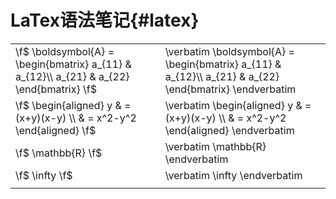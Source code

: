LaTex语法笔记{#latex}
===================

<table >
<tr><td>
\f$
    \boldsymbol{A} = 
    \begin{bmatrix}
    a_{11} & a_{12}\\
    a_{21} & a_{22} 
    \end{bmatrix}
\f$
</td><td>
\verbatim
\boldsymbol{A} = 
\begin{bmatrix}
    a_{11} & a_{12}\\
    a_{21} & a_{22} 
\end{bmatrix}
\endverbatim
</td></tr> 

<tr><td> 
\f$
    \begin{aligned}
    y
    & = (x+y)(x-y) \\
    & = x^2-y^2
    \end{aligned}
\f$
</td><td>
\verbatim
\begin{aligned}
y
& = (x+y)(x-y) \\
& = x^2-y^2
\end{aligned}
\endverbatim
</td></tr> 

<tr><td> 
\f$
    \mathbb{R} 
\f$
</td><td>
\verbatim
\mathbb{R}
\endverbatim
</td></tr> 

<tr><td> 
\f$
\infty
\f$
</td><td>
\verbatim
\infty
\endverbatim
</td></tr> 

<tr><td> 
</td><td>
</td></tr> 

</table>


